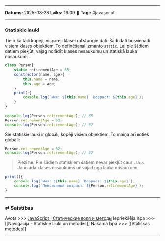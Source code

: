 ___

**Datums:** 2025-08-28
**Laiks:** 16:09
❚ **Tagi:** #javascript 

---
### Statiskie lauki

Tie ir kā tādi kopēji, vispārēji klasei raksturīgie dati. Šādi dati būsvienādi visiem klases objektiem. To definēšanai izmanto `static`. Lai pie šādiem datiem piekļūt, vajag norādīt klases nosaukumu un statiskā lauka nosaukumu.

```js
class Person{
    static retirementAge = 65;
    constructor(name, age){
        this.name = name;
        this.age = age;
    }
    print(){ 
        console.log(`Имя: ${this.name}  Возраст: ${this.age}`); 
    }
}
 
console.log(Person.retirementAge); // 65
Person.retirementAge = 62;
console.log(Person.retirementAge); // 62
```

Šie statiskie lauki ir globāli, kopēji visiem objektiem. To maiņa arī notiek globāli:

```js
Person.retirementAge = 62;
console.log(Person.retirementAge); // 62
```

> Piezīme. Pie šādiem statiskiem datiem nevar piekļūt caur `.this`. Jānorāda klases nosaukums un vajadzīga lauka nosaukumu.

```js
print(){ 
    console.log(`Имя: ${this.name}  Возраст: ${this.age}`); 
    console.log(`Пенсионный возраст: ${Person.retirementAge}`);
}
```

---
### ⇄ Saistības

Avots >>> [JavaScript \| Статические поля и методы](https://metanit.com/web/javascript/4.17.php)
Iepriekšēja lapa >>> [[Navigācija - Statiskie lauki un metodes]]
Nākama lapa >>> [[Statiskas metodes]]

---